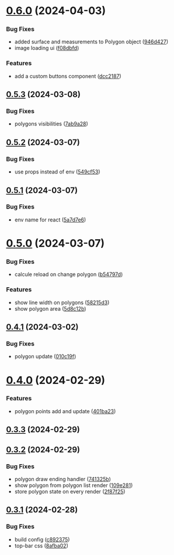 # [0.6.0](https://github.com/b-partners/bpartners-annotator-ui/compare/v0.5.3...v0.6.0) (2024-04-03)


### Bug Fixes

* added surface and measurements to Polygon object ([946d427](https://github.com/b-partners/bpartners-annotator-ui/commit/946d4279c943c386480503e9b744b14349d2d622))
* image loading ui ([f08dbfd](https://github.com/b-partners/bpartners-annotator-ui/commit/f08dbfd225facc2914b3fa7ef0536fe207f60115))


### Features

* add a custom buttons component ([dcc2187](https://github.com/b-partners/bpartners-annotator-ui/commit/dcc2187166b89e8a2eeeef1d4dbeddf67d16b8c2))



## [0.5.3](https://github.com/b-partners/bpartners-annotator-ui/compare/v0.5.2...v0.5.3) (2024-03-08)


### Bug Fixes

* polygons visibilities ([7ab9a28](https://github.com/b-partners/bpartners-annotator-ui/commit/7ab9a280820270b24a7d01aee7e7f5f3970ef939))



## [0.5.2](https://github.com/b-partners/bpartners-annotator-ui/compare/v0.5.1...v0.5.2) (2024-03-07)


### Bug Fixes

* use props instead of env ([549cf53](https://github.com/b-partners/bpartners-annotator-ui/commit/549cf53ec737de9732b12a10d54d42efc8070214))



## [0.5.1](https://github.com/b-partners/bpartners-annotator-ui/compare/v0.5.0...v0.5.1) (2024-03-07)


### Bug Fixes

* env name for react ([5a7d7e6](https://github.com/b-partners/bpartners-annotator-ui/commit/5a7d7e6b832533e7d134df6e381a5ee526e35119))



# [0.5.0](https://github.com/b-partners/bpartners-annotator-ui/compare/v0.4.1...v0.5.0) (2024-03-07)


### Bug Fixes

* calcule reload on change polygon ([b54797d](https://github.com/b-partners/bpartners-annotator-ui/commit/b54797db404073625d5db777237fc2977cd5d64e))


### Features

* show line width on polygons ([58215d3](https://github.com/b-partners/bpartners-annotator-ui/commit/58215d3f745fe71cda5ad9378096747671c14625))
* show polygon area ([5d8c12b](https://github.com/b-partners/bpartners-annotator-ui/commit/5d8c12b8d5d560061f1790635ed23bfe2095f9ea))



## [0.4.1](https://github.com/b-partners/bpartners-annotator-ui/compare/v0.4.0...v0.4.1) (2024-03-02)


### Bug Fixes

* polygon update ([010c19f](https://github.com/b-partners/bpartners-annotator-ui/commit/010c19f75647587b2dd7898b2149d5cf7058c41b))



# [0.4.0](https://github.com/b-partners/bpartners-annotator-ui/compare/v0.3.3...v0.4.0) (2024-02-29)


### Features

* polygon points add and update ([401ba23](https://github.com/b-partners/bpartners-annotator-ui/commit/401ba23a642645d4d14dd0e2a233a7cd917edcdc))



## [0.3.3](https://github.com/b-partners/bpartners-annotator-ui/compare/v0.3.2...v0.3.3) (2024-02-29)



## [0.3.2](https://github.com/b-partners/bpartners-annotator-ui/compare/v0.3.1...v0.3.2) (2024-02-29)


### Bug Fixes

* polygon draw ending handler ([741325b](https://github.com/b-partners/bpartners-annotator-ui/commit/741325bb6183a47d3285e3ac2c488064a5a4c84d))
* show polygon from polygon list render ([109e281](https://github.com/b-partners/bpartners-annotator-ui/commit/109e281a74d22bf598ba178cd5e8e01b4269a444))
* store polygon state on every render ([2f87f25](https://github.com/b-partners/bpartners-annotator-ui/commit/2f87f252ed102bba236cf5b5820a4d322c5632d5))



## [0.3.1](https://github.com/b-partners/bpartners-annotator-ui/compare/v0.3.0...v0.3.1) (2024-02-28)


### Bug Fixes

* build config ([c892375](https://github.com/b-partners/bpartners-annotator-ui/commit/c8923750f2663fd5ea97a4493a77c2981cee612f))
* top-bar css ([8afba02](https://github.com/b-partners/bpartners-annotator-ui/commit/8afba02900ed144104096370d48b1e3a8e7a971e))



